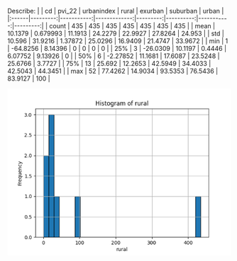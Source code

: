 Describe:
|       |       cd |     pvi_22 |   urbanindex |    rural |   exurban |   suburban |    urban |
|:------|---------:|-----------:|-------------:|---------:|----------:|-----------:|---------:|
| count | 435      | 435        |    435       | 435      | 435       |  435       | 435      |
| mean  |  10.1379 |   0.679993 |     11.1913  |  24.2279 |  22.9927  |   27.8264  |  24.953  |
| std   |  10.596  |  31.9216   |      1.37872 |  25.0296 |  16.9409  |   21.4747  |  33.9672 |
| min   |   1      | -64.8256   |      8.14396 |   0      |   0       |    0       |   0      |
| 25%   |   3      | -26.0309   |     10.1197  |   0.4446 |   6.07752 |    9.13926 |   0      |
| 50%   |   6      |  -2.27852  |     11.1681  |  17.6087 |  23.5248  |   25.6766  |   3.7727 |
| 75%   |  13      |  25.692    |     12.2653  |  42.5949 |  34.4033  |   42.5043  |  44.3451 |
| max   |  52      |  77.4262   |     14.9034  |  93.5353 |  76.5436  |   83.9127  | 100      |

![congress_viz](plot_from_data.png)

